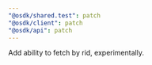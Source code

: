 ```yaml
---
"@osdk/shared.test": patch
"@osdk/client": patch
"@osdk/api": patch
---
```


Add ability to fetch by rid, experimentally.
